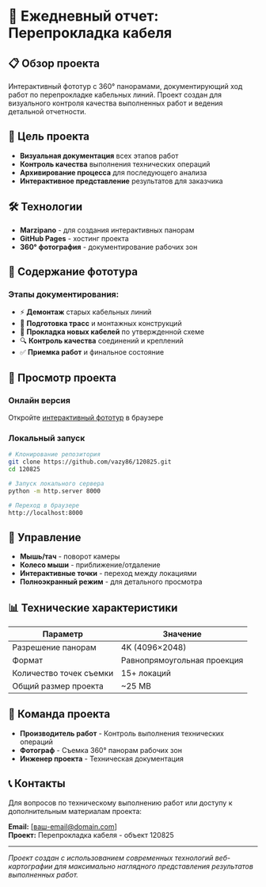 # 🔌 Ежедневный отчет: Перепрокладка кабеля

## 📋 Обзор проекта

Интерактивный фототур с 360° панорамами, документирующий ход работ по перепрокладке кабельных линий. Проект создан для визуального контроля качества выполненных работ и ведения детальной отчетности.

## 🎯 Цель проекта

- **Визуальная документация** всех этапов работ
- **Контроль качества** выполнения технических операций  
- **Архивирование процесса** для последующего анализа
- **Интерактивное представление** результатов для заказчика

## 🛠️ Технологии

- **Marzipano** - для создания интерактивных панорам
- **GitHub Pages** - хостинг проекта
- **360° фотография** - документирование рабочих зон

## 📸 Содержание фототура

### Этапы документирования:
- ⚡ **Демонтаж** старых кабельных линий
- 🔧 **Подготовка трасс** и монтажных конструкций
- 📏 **Прокладка новых кабелей** по утвержденной схеме
- 🔍 **Контроль качества** соединений и креплений
- ✅ **Приемка работ** и финальное состояние

## 🚀 Просмотр проекта

### Онлайн версия
Откройте [интерактивный фототур](https://vazy86.github.io/120825/) в браузере

### Локальный запуск
```bash
# Клонирование репозитория
git clone https://github.com/vazy86/120825.git
cd 120825

# Запуск локального сервера
python -m http.server 8000

# Переход в браузере
http://localhost:8000
```

## 📱 Управление

- **Мышь/тач** - поворот камеры
- **Колесо мыши** - приближение/отдаление  
- **Интерактивные точки** - переход между локациями
- **Полноэкранный режим** - для детального просмотра

## 📊 Технические характеристики

| Параметр | Значение |
|----------|----------|
| Разрешение панорам | 4K (4096×2048) |
| Формат | Равнопрямоугольная проекция |
| Количество точек съемки | 15+ локаций |
| Общий размер проекта | ~25 MB |

## 👥 Команда проекта

- **Производитель работ** - Контроль выполнения технических операций
- **Фотограф** - Съемка 360° панорам рабочих зон
- **Инженер проекта** - Техническая документация

## 📞 Контакты

Для вопросов по техническому выполнению работ или доступу к дополнительным материалам проекта:

**Email:** [ваш-email@domain.com]  
**Проект:** Перепрокладка кабеля - объект 120825

---

*Проект создан с использованием современных технологий веб-картографии для максимально наглядного представления результатов выполненных работ.*
